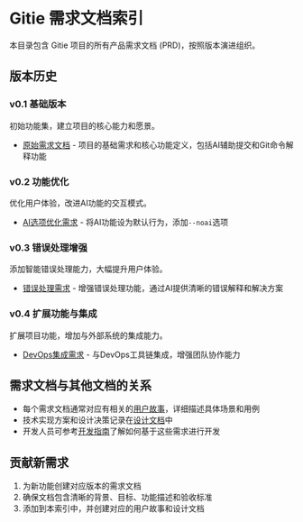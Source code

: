 # Gitie 需求文档索引

本目录包含 Gitie 项目的所有产品需求文档 (PRD)，按照版本演进组织。

## 版本历史

### v0.1 基础版本

初始功能集，建立项目的核心能力和愿景。

- [原始需求文档](v0.1/original_requirements.md) - 项目的基础需求和核心功能定义，包括AI辅助提交和Git命令解释功能

### v0.2 功能优化

优化用户体验，改进AI功能的交互模式。

- [AI选项优化需求](v0.2/ai_options_optimization_requirements.md) - 将AI功能设为默认行为，添加`--noai`选项

### v0.3 错误处理增强

添加智能错误处理能力，大幅提升用户体验。

- [错误处理需求](v0.3/error_handling_requirements.md) - 增强错误处理功能，通过AI提供清晰的错误解释和解决方案

### v0.4 扩展功能与集成

扩展项目功能，增加与外部系统的集成能力。

- [DevOps集成需求](v0.4/devops_integration_requirements.md) - 与DevOps工具链集成，增强团队协作能力

## 需求文档与其他文档的关系

- 每个需求文档通常对应有相关的[用户故事](/doc/user_stories/)，详细描述具体场景和用例
- 技术实现方案和设计决策记录在[设计文档](/doc/design/)中
- 开发人员可参考[开发指南](/doc/development/development_guide.md)了解如何基于这些需求进行开发

## 贡献新需求

1. 为新功能创建对应版本的需求文档
2. 确保文档包含清晰的背景、目标、功能描述和验收标准
3. 添加到本索引中，并创建对应的用户故事和设计文档